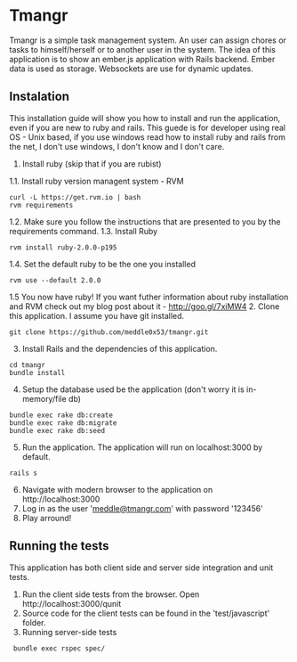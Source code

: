 Tmangr
======

Tmangr is a simple task management system. An user can assign chores or tasks to himself/herself or to another user in the system.
The idea of this application is to show an ember.js application with Rails backend.
Ember data is used as storage.
Websockets are use for dynamic updates.

## Instalation
This installation guide will show you how to install and run the application, even if you are new to ruby and rails.
This guede is for developer using real OS - Unix based, if you use windows read how to install ruby and rails from the net, I don't use windows, I don't know and I don't care.

1. Install ruby (skip that if you are rubist)

  1.1. Install ruby version managent system - RVM
  ```
  curl -L https://get.rvm.io | bash
  rvm requirements
  ```
  1.2. Make sure you follow the instructions that are presented to you by the requirements command.
  1.3. Install Ruby
  ```
  rvm install ruby-2.0.0-p195 
  ```
  1.4. Set the default ruby to be the one you installed
  ```
  rvm use --default 2.0.0
  ```
  1.5 You now have ruby! If you want futher information about ruby installation and RVM check out my blog post about it - http://goo.gl/7xiMW4
2. Clone this application. I assume you have git installed.
```
git clone https://github.com/meddle0x53/tmangr.git
```
3. Install Rails and the dependencies of this application.
```
cd tmangr
bundle install
```
4. Setup the database used be the application (don't worry it is in-memory/file db)
```
bundle exec rake db:create
bundle exec rake db:migrate
bundle exec rake db:seed
```
5. Run the application. The application will run on localhost:3000 by default.
```
rails s
```
6. Navigate with modern browser to the application on http://localhost:3000
7. Log in as the user 'meddle@tmangr.com' with password '123456'
8. Play arround!

## Running the tests
This application has both client side and server side integration and unit tests.

1. Run the client side tests from the browser. Open http://localhost:3000/qunit
2. Source code for the client tests can be found in the 'test/javascript' folder.
3. Running server-side tests
```
 bundle exec rspec spec/
```
